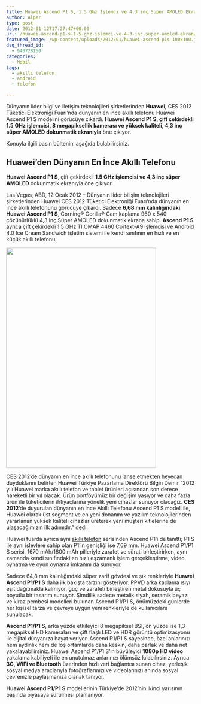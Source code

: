 ```yaml
---
title: Huawei Ascend P1 S, 1.5 Ghz İşlemci ve 4.3 inç Super AMOLED Ekran
author: Alper
type: post
date: 2012-01-12T17:27:47+00:00
url: /huawei-ascend-p1-s-1-5-ghz-islemci-ve-4-3-inc-super-amoled-ekran/
featured_image: /wp-content/uploads/2012/01/huawei-ascend-p1s-100x100.jpg
dsq_thread_id:
  - 943728150
categories:
  - Mobil
tags:
  - akıllı telefon
  - android
  - telefon

---
```

Dünyanın lider bilgi ve iletişim teknolojileri şirketlerinden **Huawei**, CES 2012 Tüketici Elektroniği Fuarı&#8217;nda dünyanın en ince akıllı telefonu Huawei Ascend P1 S modelini görücüye çıkardı. **Huawei Ascend P1 S, çift çekirdekli 1.5 GHz işlemcisi, 8 megapiksellik kamerası ve yüksek kaliteli, 4,3 inç süper AMOLED dokunmatik ekranıyla** öne çıkıyor.

Konuyla ilgili basın bültenini aşağıda bulabilirsiniz.

## Huawei&#8217;den Dünyanın En İnce Akıllı Telefonu

**Huawei Ascend P1 S**, çift çekirdekli **1.5 GHz işlemcisi ve 4,3 inç süper AMOLED** dokunmatik ekranıyla öne çıkıyor.

Las Vegas, ABD, 12 Ocak 2012 &#8211; Dünyanın lider bilişim teknolojileri şirketlerinden Huawei CES 2012 Tüketici Elektroniği Fuarı&#8217;nda dünyanın en ince akıllı telefonunu görücüye çıkardı. Sadece **6,68 mm kalınlığındaki Huawei Ascend P1 S**, Corning® Gorilla® Cam kaplama 960 x 540 çözünürlüklü 4,3 inç Süper AMOLED dokunmatik ekrana sahip. **Ascend P1 S** ayrıca çift çekirdekli 1.5 GHz TI OMAP 4460 Cortext-A9 işlemcisi ve Android 4.0 Ice Cream Sandwich işletim sistemi ile kendi sınıfının en hızlı ve en küçük akıllı telefonu.

<img class="alignright size-full wp-image-7541" title="huawei_ascend_p1s_05" src="https://www.murekkep.org/wp-content/uploads/2012/01/huawei_ascend_p1s_05.jpg" alt="" width="400" height="588" srcset="https://www.murekkep.org/wp-content/uploads/2012/01/huawei_ascend_p1s_05.jpg 400w, https://www.murekkep.org/wp-content/uploads/2012/01/huawei_ascend_p1s_05-272x400.jpg 272w, https://www.murekkep.org/wp-content/uploads/2012/01/huawei_ascend_p1s_05-34x50.jpg 34w, https://www.murekkep.org/wp-content/uploads/2012/01/huawei_ascend_p1s_05-85x125.jpg 85w" sizes="(max-width: 400px) 100vw, 400px" /> 

CES 2012&#8217;de dünyanın en ince akıllı telefonunu lanse etmekten heyecan duyduklarını belirten Huawei Türkiye Pazarlama Direktörü Bilgin Demir “2012 yılı Huawei marka akıllı telefon ve tablet ürünleri açısından son derece hareketli bir yıl olacak. Ürün portföyümüz bir değişim yaşıyor ve daha fazla ürün ile tüketicilerin ihtiyaçlarına yönelik yeni cihazlar sunuyor olacağız. **CES 2012**’de duyurulan dünyanın en ince Akıllı Telefonu Ascend P1 S modeli ile, Huawei olarak üst segment ve en yeni donanım ve yazılım teknolojilerinden yararlanan yüksek kaliteli cihazlar üreterek yeni müşteri kitlelerine de ulaşacağımızın ilk adımıdır.&#8221; dedi.

Huawei fuarda ayrıca aynı [akıllı telefon][1] serisinden Ascend P1&#8217;i de tanıttı; P1 S ile aynı işlevlere sahip olan P1&#8217;in genişliği ise 7,69 mm. Huawei Ascend P1/P1 S serisi, 1670 mAh/1800 mAh pilleriyle zarafet ve sürati birleştirirken, aynı zamanda kendi sınıfındaki en hızlı eşzamanlı işlem gerçekleştirme, video oynatma ve oyun oynama imkanını da sunuyor.

Sadece 64,8 mm kalınlığındaki süper zarif gövdesi ve şık renkleriyle **Huawei Ascend P1/P1 S** daha ilk bakışta tarzını gösteriyor. PPVD arka kaplama ısıyı eşit dağıtmakla kalmıyor, güç ve zarafeti birleştiren metal dokusuyla üç boyutlu bir tasarım sunuyor. Şimdilik sadece metalik siyah, seramik beyazı ve kiraz pembesi modelleri bulunan Ascend P1/P1 S, önümüzdeki günlerde her kişisel tarza ve çevreye uygun yeni renkleriyle de kullanıcılara sunulacak.

**Ascend P1/P1 S**, arka yüzde etkileyici 8 megapiksel BSI, ön yüzde ise 1,3 megapiksel HD kameraları ve çift flaşlı LED ve HDR görüntü optimizasyonu ile dijital dünyanıza hayat veriyor. Ascend P1/P1 S sayesinde, özel anlarınızı hem aydınlık hem de loş ortamlarda daha keskin, daha parlak ve daha net yakalayabilirsiniz. Huawei Ascend P1/P1 S&#8217;in büyüleyici **1080p HD video** yakalama kabiliyeti ile en unutulmaz anlarınızı ölümsüz kılabilirsiniz. Ayrıca **3G, WiFi ve Bluetooth** üzerinden hızlı veri bağlantısı sunan cihaz, yerleşik sosyal medya araçlarıyla fotoğraflarınızı ve videolarınızı anında sosyal çevrenizle paylaşmanıza olanak tanıyor.

**Huawei Ascend P1/P1 S** modellerinin Türkiye’de 2012&#8217;nin ikinci yarısının başında piyasaya sürülmesi planlanıyor.

 [1]: https://www.murekkep.org/etiket/akilli-telefon "akıllı telefon"
